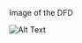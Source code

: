 Image of the DFD

![Alt Text](https://cloud.githubusercontent.com/assets/656208/10052168/16908e1e-61eb-11e5-810d-d3883a5e2f0e.png)
